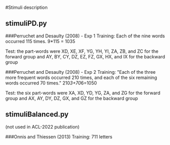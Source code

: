 #Stimuli description

## stimuliPD.py

###Perruchet and Desaulty (2008) - Exp 1
Training:
Each of the nine words occurred 115 times.
9*115 = 1035

Test:
the part-words were XD, XE, XF, YG, YH, YI, ZA, ZB, and ZC for the forward group 
and AY, BY, CY, DZ, EZ, FZ, GX, HX, and IX for the backward group

###Perruchet and Desaulty (2008) - Exp 2
Training:
"Each of the three more frequent words
occurred 210 times, and each of the six remaining words occurred
70 times."
210*3+70*6=1050

Test:
the six part-words were XA, XD, YD, YG, ZA, and ZG for the forward group 
and AX, AY, DY, DZ, GX, and GZ for the backward group

## stimuliBalanced.py

(not used in ACL-2022 publication)

###Onnis and Thiessen (2013)
Training:
711 letters



